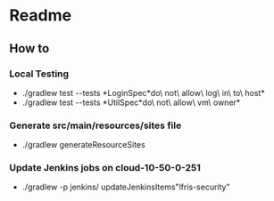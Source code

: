 # Readme

## How to

### Local Testing

* ./gradlew test --tests \*LoginSpec\*do\ not\ allow\ log\ in\ to\ host\*
* ./gradlew test --tests \*UtilSpec\*do\ not\ allow\ vm\ owner\*

### Generate src/main/resources/sites file

* ./gradlew generateResourceSites

### Update Jenkins jobs on cloud-10-50-0-251

* ./gradlew -p jenkins/ updateJenkinsItems"lfris-security"